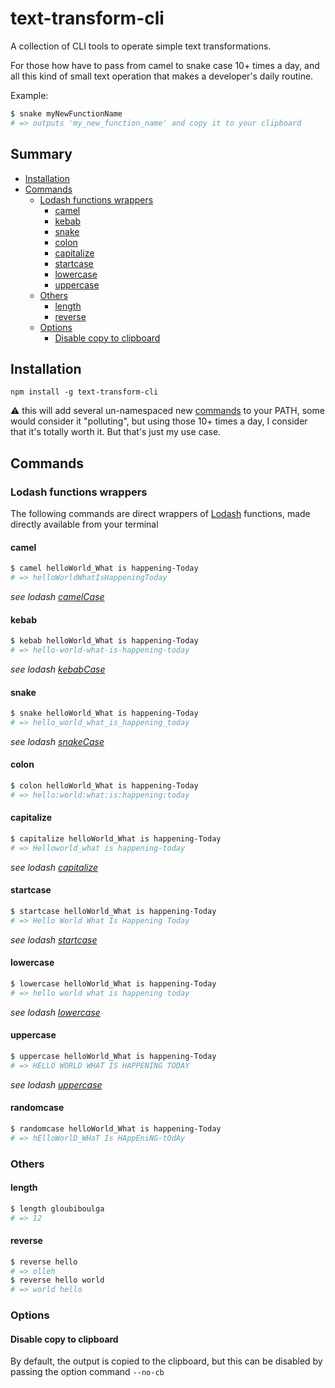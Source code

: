 # text-transform-cli
A collection of CLI tools to operate simple text transformations.

For those how have to pass from camel to snake case 10+ times a day, and all this kind of small text operation that makes a developer's daily routine.

Example:
```sh
$ snake myNewFunctionName
# => outputs 'my_new_function_name' and copy it to your clipboard
```

## Summary

<!-- START doctoc generated TOC please keep comment here to allow auto update -->
<!-- DON'T EDIT THIS SECTION, INSTEAD RE-RUN doctoc TO UPDATE -->


- [Installation](#installation)
- [Commands](#commands)
  - [Lodash functions wrappers](#lodash-functions-wrappers)
    - [camel](#camel)
    - [kebab](#kebab)
    - [snake](#snake)
    - [colon](#colon)
    - [capitalize](#capitalize)
    - [startcase](#startcase)
    - [lowercase](#lowercase)
    - [uppercase](#uppercase)
  - [Others](#others)
    - [length](#length)
    - [reverse](#reverse)
  - [Options](#options)
    - [Disable copy to clipboard](#disable-copy-to-clipboard)

<!-- END doctoc generated TOC please keep comment here to allow auto update -->

## Installation
```
npm install -g text-transform-cli
```
:warning: this will add several un-namespaced new [commands](#commands) to your PATH, some would consider it "polluting", but using those 10+ times a day, I consider that it's totally worth it. But that's just my use case.

## Commands

### Lodash functions wrappers
The following commands are direct wrappers of [Lodash](http://lodash.com) functions, made directly available from your terminal

#### camel
```sh
$ camel helloWorld_What is happening-Today
# => helloWorldWhatIsHappeningToday
```
*see lodash [camelCase](http://lodash.com/docs#camelCase)*

#### kebab
```sh
$ kebab helloWorld_What is happening-Today
# => hello-world-what-is-happening-today
```
*see lodash [kebabCase](http://lodash.com/docs#kebabCase)*

#### snake
```sh
$ snake helloWorld_What is happening-Today
# => hello_world_what_is_happening_today
```
*see lodash [snakeCase](http://lodash.com/docs#snakeCase)*

#### colon
```sh
$ colon helloWorld_What is happening-Today
# => hello:world:what:is:happening:today
```

#### capitalize
```sh
$ capitalize helloWorld_What is happening-Today
# => Helloworld_what is happening-today
```
*see lodash [capitalize](http://lodash.com/docs#capitalize)*

#### startcase
```sh
$ startcase helloWorld_What is happening-Today
# => Hello World What Is Happening Today
```
*see lodash [startcase](http://lodash.com/docs#startcase)*

#### lowercase
```sh
$ lowercase helloWorld_What is happening-Today
# => hello world what is happening today
```
*see lodash  [lowercase](http://lodash.com/docs#lowerCase)*

#### uppercase
```sh
$ uppercase helloWorld_What is happening-Today
# => HELLO WORLD WHAT IS HAPPENING TODAY
```
*see lodash  [uppercase](http://lodash.com/docs#upperCase)*

#### randomcase
```sh
$ randomcase helloWorld_What is happening-Today
# => hElloWorlD_WHaT Is HAppEniNG-tOdAy
```

### Others
#### length
```sh
$ length gloubiboulga
# => 12
```

#### reverse
```sh
$ reverse hello
# => olleh
$ reverse hello world
# => world hello
```

### Options
#### Disable copy to clipboard
By default, the output is copied to the clipboard, but this can be disabled by passing the option command `--no-cb`
